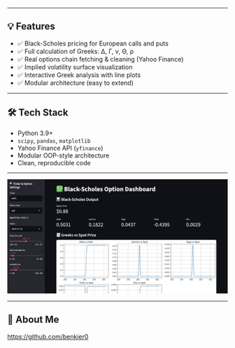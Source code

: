 
---

## 💡 Features

- ✅ Black-Scholes pricing for European calls and puts  
- ✅ Full calculation of Greeks: Δ, Γ, ν, Θ, ρ  
- ✅ Real options chain fetching & cleaning (Yahoo Finance)  
- ✅ Implied volatility surface visualization  
- ✅ Interactive Greek analysis with line plots  
- ✅ Modular architecture (easy to extend)

---


## 🛠 Tech Stack

- Python 3.9+
- `scipy`, `pandas`, `matplotlib`
- Yahoo Finance API (`yfinance`)
- Modular OOP-style architecture
- Clean, reproducible code

---

![Demo](assets/ss.png)

---

## 👋 About Me

https://github.com/benkier0
